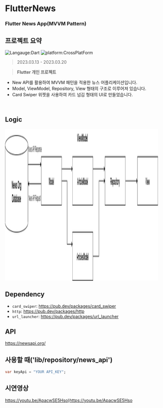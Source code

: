 # FlutterNews
### Flutter News App(MVVM Pattern)

## 프로젝트 요약
![Langauge:Dart](https://img.shields.io/badge/Language-Flutter-blue) ![platform:CrossPlatForm](https://img.shields.io/badge/Platform-CrossPlatfrom-blue)
> 2023.03.13 - 2023.03.20   
 
> **Flutter 개인 프로젝트**
* New API를 활용하여 MVVM 패턴을 적용한 뉴스 어플리케이션입니다.
* Model, ViewModel, Repository, View 형태의 구조로 이루어져 있습니다.
* Card Swiper 위젯을 사용하여 카드 넘김 형태의 UI로 만들었습니다.
<br>

## Logic
<img src = "MVVM NewsApp.drawio.png" alt="News App" width="1280px" height="500px">


## Dependency
- `card_swiper`:  <a target="_blank" href="https://pub.dev/packages/card_swiper">https://pub.dev/packages/card_swiper</a>
- `http`: <a target="_blank" href="https://pub.dev/packages/http">https://pub.dev/packages/http</a>
- `url_launcher`: <a target="_blank" href="https://pub.dev/packages/url_launcher">https://pub.dev/packages/url_launcher</a>

## API
https://newsapi.org/

## 사용할 때('lib/repository/news_api')
```dart
var keyApi = "YOUR API_KEY";
```

## 시연영상
https://youtu.be/ApacwSE5Hso)https://youtu.be/ApacwSE5Hso


